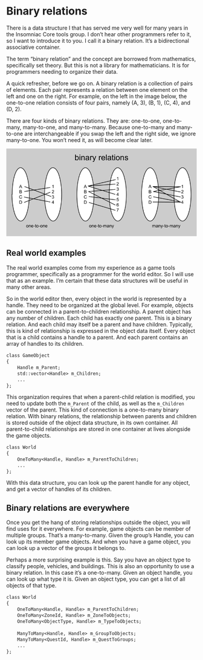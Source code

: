Binary relations
================

There is a data structure I that has served me very well for many years in the
Insomniac Core tools group. I don’t hear other programmers refer to it, so I
want to introduce it to you. I call it a binary relation. It’s a bidirectional
associative container.

The term “binary relation” and the concept are borrowed from mathematics,
specifically set theory. But this is not a library for mathematicians. It is for
programmers needing to organize their data.

A quick refresher, before we go on. A binary relation is a collection of pairs
of elements. Each pair represents a relation between one element on the left and
one on the right. For example, on the left in the image below, the one-to-one
relation consists of four pairs, namely (A, 3), (B, 1), (C, 4), and (D, 2).

There are four kinds of binary relations. They are: one-to-one, one-to-many,
many-to-one, and many-to-many. Because one-to-many and many-to-one are
interchangeable if you swap the left and the right side, we ignore many-to-one.
You won’t need it, as will become clear later.

![](ThreeKindsOfBinaryRelation.png)

Real world examples
-------------------

The real world examples come from my experience as a game tools programmer,
specifically as a programmer for the world editor. So I will use that as an
example. I’m certain that these data structures will be useful in many other
areas.

So in the world editor then, every object in the world is represented by a
handle. They need to be organized at the global level. For example, objects can
be connected in a parent-to-children relationship. A parent object has any
number of children. Each child has exactly one parent. This is a binary
relation. And each child may itself be a parent and have children. Typically,
this is kind of relationship is expressed in the object data itself. Every
object that is a child contains a handle to a parent. And each parent contains
an array of handles to its children.

~~~~~~~~~~~~~~~~~~~~~~~~~~~~~~~~~~~~~~~~~~~~~~~~~~~~~~~~~~~~~~~~~~~~~~~~~~~~~~~~
class GameObject
{
    Handle m_Parent;
    std::vector<Handle> m_Children;
    ...
};
~~~~~~~~~~~~~~~~~~~~~~~~~~~~~~~~~~~~~~~~~~~~~~~~~~~~~~~~~~~~~~~~~~~~~~~~~~~~~~~~

This organization requires that when a parent-child relation is modified, you
need to update both the `m_Parent` of the child, as well as the `m_Children`
vector of the parent. This kind of connection is a one-to-many binary relation.
With binary relations, the relationship between parents and children is stored
outside of the object data structure, in its own container. All parent-to-child
relationships are stored in one container at lives alongside the game objects.

~~~~~~~~~~~~~~~~~~~~~~~~~~~~~~~~~~~~~~~~~~~~~~~~~~~~~~~~~~~~~~~~~~~~~~~~~~~~~~~~
class World
{
    OneToMany<Handle, Handle> m_ParentToChildren;
    ...
};
~~~~~~~~~~~~~~~~~~~~~~~~~~~~~~~~~~~~~~~~~~~~~~~~~~~~~~~~~~~~~~~~~~~~~~~~~~~~~~~~

With this data structure, you can look up the parent handle for any object, and
get a vector of handles of its children.

Binary relations are everywhere
-------------------------------

Once you get the hang of storing relationships outside the object, you will find
uses for it everywhere. For example, game objects can be member of multiple
groups. That’s a many-to-many. Given the group’s Handle, you can look up its
member game objects. And when you have a game object, you can look up a vector
of the groups it belongs to.

Perhaps a more surprising example is this. Say you have an object type to
classify people, vehicles, and buildings. This is also an opportunity to use a
binary relation. In this case it’s a one-to-many. Given an object handle, you
can look up what type it is. Given an object type, you can get a list of all
objects of that type.

~~~~~~~~~~~~~~~~~~~~~~~~~~~~~~~~~~~~~~~~~~~~~~~~~~~~~~~~~~~~~~~~~~~~~~~~~~~~~~~~
class World
{
    OneToMany<Handle, Handle> m_ParentToChildren;
    OneToMany<ZoneId, Handle> m_ZoneToObjects;
    OneToMany<ObjectType, Handle> m_TypeToObjects;

    ManyToMany<Handle, Handle> m_GroupToObjects;
    ManyToMany<QuestId, Handle> m_QuestToGroups;
    ...
};
~~~~~~~~~~~~~~~~~~~~~~~~~~~~~~~~~~~~~~~~~~~~~~~~~~~~~~~~~~~~~~~~~~~~~~~~~~~~~~~~
